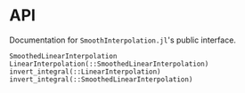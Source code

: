 # API

Documentation for `SmoothInterpolation.jl`'s public interface.

```@docs
SmoothedLinearInterpolation
LinearInterpolation(::SmoothedLinearInterpolation)
invert_integral(::LinearInterpolation)
invert_integral(::SmoothedLinearInterpolation)
```